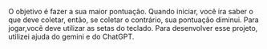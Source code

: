 O objetivo é fazer a sua maior pontuação. Quando iniciar, você ira saber o que deve coletar, então, se coletar o contrário, sua pontuação diminui. Para jogar,você deve utilizar as setas do teclado. Para desenvolver esse projeto, utilizei ajuda do gemini e do ChatGPT.

